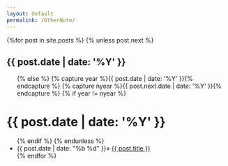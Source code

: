 ```yaml
---
layout: default
permalink: /OtherNote/
---
```


<div>
{%for post in site.posts %}
    {% unless post.next %}
        <h2>{{ post.date | date: '%Y' }}</h2>
        <ul>
    {% else %}
        {% capture year %}{{ post.date | date: '%Y' }}{% endcapture %}
        {% capture nyear %}{{ post.next.date | date: '%Y' }}{% endcapture %}
        {% if year != nyear %}
            </ul>
            <h1>{{ post.date | date: '%Y' }}</h1>
            <ul>
        {% endif %}
    {% endunless %}
    <li><span>{{ post.date | date: "%b %d" }}</span>» <a href="{{ site.baseurl}}{{ post.url }}">{{ post.title }}</a></li>
{% endfor %}
</ul>
</div>

